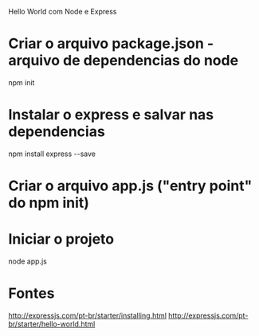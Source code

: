 Hello World com Node e Express

# Criar o arquivo package.json - arquivo de dependencias do node
npm init

# Instalar o express e salvar nas dependencias
npm install express --save

# Criar o arquivo app.js ("entry point" do npm init)

# Iniciar o projeto
node app.js

# Fontes
http://expressjs.com/pt-br/starter/installing.html
http://expressjs.com/pt-br/starter/hello-world.html